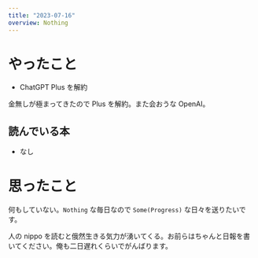 ```yaml
---
title: "2023-07-16"
overview: Nothing
---
```


# やったこと

- ChatGPT Plus を解約

金無しが極まってきたので Plus を解約。また会おうな OpenAI。

## 読んでいる本

- なし

# 思ったこと

何もしていない。`Nothing` な毎日なので `Some(Progress)` な日々を送りたいです。

人の nippo を読むと俄然生きる気力が湧いてくる。お前らはちゃんと日報を書いてください。俺も二日遅れくらいでがんばります。
